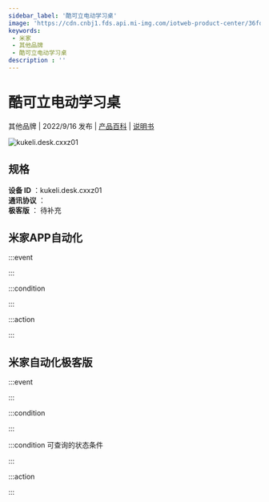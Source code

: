 ```yaml
---
sidebar_label: '酷可立电动学习桌'
image: 'https://cdn.cnbj1.fds.api.mi-img.com/iotweb-product-center/36fd07d562dc1727527de0aee347814e_1654419360775.png?GalaxyAccessKeyId=AKVGLQWBOVIRQ3XLEW&Expires=9223372036854775807&Signature=vp2asyaOEpmPjVJjPI8DFN9+yk8='
keywords: 
 - 米家
 - 其他品牌
 - 酷可立电动学习桌
description : ''
---
```

# 酷可立电动学习桌

其他品牌 | 2022/9/16 发布 | [产品百科](https://home.mi.com/webapp/content/baike/product/index.html?model=kukeli.desk.cxxz01/) | [说明书](https://home.mi.com/views/introduction.html?model=kukeli.desk.cxxz01&region=cn)

![kukeli.desk.cxxz01](https://cdn.cnbj1.fds.api.mi-img.com/iotweb-product-center/36fd07d562dc1727527de0aee347814e_1654419360775.png?GalaxyAccessKeyId=AKVGLQWBOVIRQ3XLEW&Expires=9223372036854775807&Signature=vp2asyaOEpmPjVJjPI8DFN9+yk8=)

## 规格  
> 
**设备 ID** ：kukeli.desk.cxxz01  
**通讯协议** ：  
**极客版**  ： 待补充 


## 米家APP自动化  

:::event  

:::

:::condition  

:::

:::action   

:::

## 米家自动化极客版  

:::event  

:::

:::condition  

:::

:::condition 可查询的状态条件  

:::

:::action  

:::

        
